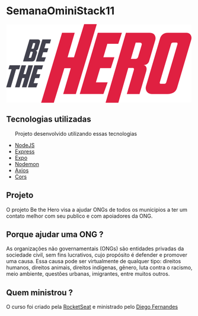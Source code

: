 # SemanaOminiStack11
<body>
<Img src="./frontend/src/assets/logo.svg" />

<h2> Tecnologias utilizadas </h2>
<ul>
<p>Projeto desenvolvido utilizando essas tecnologias</p>
   <li><a href="https://nodejs.org/en/">NodeJS</a></li>
   <li><a href="https://expressjs.com/pt-br/">Express</a></li>
   <li><a href="https://expo.io//">Expo</a></li>
   <li><a href="https://nodemon.io/">Nodemon</a></li>
   <li><a href="https://github.com/axios/axios/">Axios</a></li>
   <li><a href="https://github.com/expressjs/cors">Cors</a></li>
</ul>
 
 
 <h2>Projeto</h2>
 <p>O projeto Be the Hero visa a ajudar ONGs de todos os municipios a ter um contato melhor com seu publico e com apoiadores da ONG.</p>
 
 <h2>Porque ajudar uma ONG ?</h2>
 <p>
 As organizações não governamentais (ONGs) são entidades privadas da sociedade civil, sem fins lucrativos, cujo propósito é defender e promover uma causa. Essa causa pode ser virtualmente de qualquer tipo: direitos humanos, direitos animais, direitos indígenas, gênero, luta contra o racismo, meio ambiente, questões urbanas, imigrantes, entre muitos outros.
 </p>
 
 <h2>Quem ministrou ?</h2>
<p>O curso foi criado pela <a href="https://rocketseat.com.br/">RocketSeat</a> e ministrado pelo <a href="https://github.com/diego3g">Diego Fernandes</a></p>
<body>
